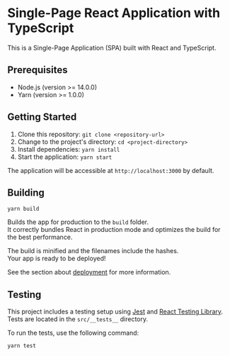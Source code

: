 # Single-Page React Application with TypeScript

This is a Single-Page Application (SPA) built with React and TypeScript.

## Prerequisites

- Node.js (version >= 14.0.0)
- Yarn (version >= 1.0.0)

## Getting Started

1. Clone this repository: `git clone <repository-url>`
2. Change to the project's directory: `cd <project-directory>`
3. Install dependencies: `yarn install`
4. Start the application: `yarn start`

The application will be accessible at `http://localhost:3000` by default.

## Building

`yarn build`

Builds the app for production to the `build` folder.\
It correctly bundles React in production mode and optimizes the build for the best performance.

The build is minified and the filenames include the hashes.\
Your app is ready to be deployed!

See the section about [deployment](https://facebook.github.io/create-react-app/docs/deployment) for more information.

## Testing

This project includes a testing setup using [Jest](https://jestjs.io/) and [React Testing Library](https://testing-library.com/react/). Tests are located in the `src/__tests__` directory.

To run the tests, use the following command:

```bash
yarn test
```
